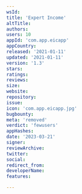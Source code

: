 ```yaml
---
wsId: 
title: 'Expert Income'
altTitle: 
authors: 
users: 10
appId: 'com.app.eicapp'
appCountry: 
released: '2021-01-11'
updated: '2021-01-11'
version: '1.3'
stars: 
ratings: 
reviews: 
size: 
website: 
repository: 
issue: 
icon: 'com.app.eicapp.jpg'
bugbounty: 
meta: 'removed'
verdict: 'fewusers'
appHashes: 
date: '2023-03-21'
signer: 
reviewArchive: 
twitter: 
social: 
redirect_from: 
developerName: 
features: 

---
```


